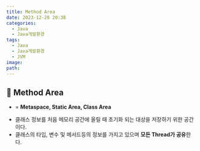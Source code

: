 ```yaml
---
title: Method Area
date: 2023-12-28 20:38
categories:
  - Java
  - Java개발환경
tags:
  - Java
  - Java개발환경
  - JVM
image: 
path:
---
```


## 🌈 Method Area
+ = **Metaspace, Static Area, Class Area**
- 클래스 정보를 처음 메모리 공간에 올릴 때 초기화 되는 대상을 저장하기 위한 공간이다.
- 클래스의 타입, 변수 및 메서드등의 정보를 가지고 있으며 **모든 Thread가 공유**한다.

